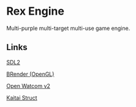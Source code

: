 # Rex Engine

Multi-purple multi-target multi-use game engine.

## Links

[SDL2](https://www.libsdl.org/)

[BRender (OpenGL)](https://github.com/crocguy0688/CrocDE-BRender/)

[Open Watcom v2](https://open-watcom.github.io/)

[Kaitai Struct](http://kaitai.io/)
